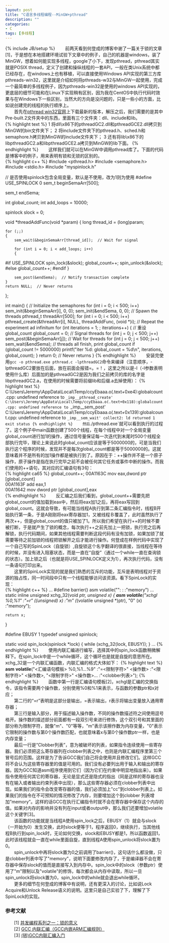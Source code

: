 ```yaml
---
layout: post
title: "C语言多线程编程--MinGW+pthread"
description: ""
categories: 
- C
tags: [多线程]
---
```

{% include JB/setup %}
　　前两天看到何登成的博客中谢了一篇关于锁的文章[1]，于是想在本地搭建环境试验下文章中的例子，自己的机器是windows，装了MinGW，想着如何能实现多线程，google了小下，发现pthread，pthread其实就是POSIX thread，定义了创建和操纵线程的一套API，一般在类Unix系统中都已经存在，在windows上也有移植，可以直接使用Windows API实现的第三方库pthreads-win32，这里就是介绍如何将pthreads-w32与MinGW一起使用，完成一个最简单的多线程例子，因为pthreads-win32是使用的windows API实现的，更底层的细节可能和在Linux下实现稍有区别，因为我在CentOS中执行代码时效果与在Windows下一些区别，当然大的方向是没问题的，只是一些小的方面，比如说创建完的线程的执行顺序上。  
　　首先在[pthread win32官网](https://www.sourceware.org/pthreads-win32/)上下载最新的版本，解压之后，我们需要的是其中Pre-built.2文件夹中的东西，里面有三个文件夹：dll、include和lib。  
{% highlight text %}
1 将dll\x86下的pthreadGC2.dll和pthreadGCE2.dll拷贝到MinGW的bin文件夹下；
2 将include文件夹下的pthread.h、sched.h和semaphore.h拷贝到MinGW的include文件夹下；
3 还有将lib\x86下的libpthreadGC2.a和libpthreadGCE2.a拷贝到MinGW的lib下面。
{% endhighlight %}
　　这样我们就可以在MinGW中调用pthread库了。下面的代码是博客中的例子，用来表明有锁和无锁的区别的。  
{% highlight c++ %}
#include <pthread.h>
#include <semaphore.h>
#include <stdio.h>
#include "myspinlock.h"

// 是否使用spinlock包含全局变量，默认是不使用，改为1则为使用
#define USE_SPINLOCK 0
sem_t beginSemaArr[500];

sem_t endSema;

int global_count;
int add_loops = 10000;

spinlock slock = 0;

void *threadAddFunc(void *param)
{
	long thread_id = (long)param;

	for (;;)
	{
		sem_wait(&beginSemaArr[thread_id]);  // Wait for signal
		
		for (int i = 0; i < add_loops; i++)
		{
#if USE_SPINLOCK
			spin_lock(&slock);
			global_count++;
			spin_unlock(&slock);
#else
			global_count++;
#endif
		}

		sem_post(&endSema);  // Notify transaction complete
	}
	return NULL;  // Never returns
};

int main()
{
	// Initialize the semaphores
	for (int i = 0; i < 500; i++)
		sem_init(&beginSemaArr[i], 0, 0);
	sem_init(&endSema, 0, 0);
	// Spawn the threads
	pthread_t threadArr[500];
	for (int i = 0; i < 500; i++)
		pthread_create(&threadArr[i], NULL, threadAddFunc, (void *)i);
	// Repeat the experiment ad infinitum
	for (int iterations = 1; ; iterations++)
	{
		// 重设 global_count
		global_count = 0;
		// Signal threads
		for (int j = 0; j < 500; j++)
		sem_post(&beginSemaArr[j]);
		// Wait for threads
		for (int j = 0; j < 500; j++)
		sem_wait(&endSema);
		// threads all finish, print global_count
		if (global_count != 5000000)
		printf("iter %d: global_count = %d\n", iterations, global_count);
	}
	return 0;  // Never returns
}
{% endhighlight %}
　　安装完使用`gcc -o pthread.exe pthread.c -lpthreadGC2`命令来编译（注意顺序，-lpthreadGC2要放在后面，放在前面会报错=。=！，这里之所以是-l（-l参数表明使用什么库）后面加的是pthreadGC2是因为我们之前拷贝的库的名字是libpthreadGC2.a，在使用的时候需要将前缀lib和后缀.a去掉使用）：
{% highlight text %}
C:\Users\Jeremy\AppData\Local\Temp/ccyEbaaa.o(.text+0xe4):globalcount.cpp: undefined reference to `_imp__pthread_create'
C:\Users\Jeremy\AppData\Local\Temp/ccyEbaaa.o(.text+0x118):globalcount.cpp: undefined reference to `_imp__sem_post'
C:\Users\Jeremy\AppData\Local\Temp/ccyEbaaa.o(.text+0x139):globalcount.cpp: undefined reference to `_imp__sem_wait'
collect2: ld returned 1 exit status
{% endhighlight %}
　　然后`./pthread.exe`就可以看到执行的过程了。这个例子中main函数创建了500个线程，在每个线程中对一个全局变量global_count进行加1的操作，通过信号量保证每一次迭代到末尾时500个线程全部执行完毕，理论上来说此时global_count应该是等于5000000的，可是当我们执行这个程序的时候，发现并不是每次global_count都是等于5000000的。这就意味着并不是所有的加1操作都是被执行到了。原因在于：++操作并不是一个原子操作，原子操作是指在执行完毕之前不会被任何其它任务或事件中断的操作。而我们使用的++语句，其对应的汇编语句有3句：  
{% highlight ca65 %}
	global_count++;
00A1163C  mov         eax,dword ptr [global_count]  
00A1163F  add         eax,1  
00A11642  mov         dword ptr [global_count],eax  
{% endhighlight %}
　　反汇编之后我们看到，global_count++需要先把global_count的值加载到eax中，然后将eax加1之后，再将eax写回到global_count。这就会导致，有可能当线程A执行到第二条汇编指令时，线程B开始执行第一条，于是A刚刚将eax寄存器加1，又被线程Ｂ覆盖了，此时虽然执行了两次++，但是global_count的值只被加了1。所以我们希望在执行++的时候不要被打断，于是就产生了锁的概念，每次执行++之前先加上一把锁，执行完之后再解锁，执行代码期间，如果其他线程需要判断这段代码有没有加锁，如果加锁了就需要等待之前加锁的线程把锁解开之后才能进行操作。何登成在样例代码中实现了一个自己写的SpinLock（自旋锁）,自旋锁这个名字翻译的很直接，当线程在等待的时候，并没有进入阻塞状态，而是一直在“自旋”（通过一个while一直在查询锁的状态）。加上锁之后（也就是将USE_SPINLOCK定义为1），再次执行代码，没有一条语句打印出来。  
　　这里的SpinLock实现的就是我们熟悉的互斥的功能，互斥是表明线程对于资源的独占性，同一时间段中只有一个线程能够访问该资源。看下SpinLock的实现：  
{% highlight c++ %}
...
#define barrier() asm volatile("": : :"memory")
...
static inline unsigned xchg_32(void *ptr, unsigned x)
{
	__asm__ __volatile__("xchgl %0,%1"
				:"=r" ((unsigned) x)
				:"m" (*(volatile unsigned *)ptr), "0" (x)
				:"memory");

	return x;
}

#define EBUSY 1
typedef unsigned spinlock;

static void spin_lock(spinlock *lock)
{
	while (xchg_32(lock, EBUSY));
}
...
{% endhighlight %}
　　使用内联汇编进行编写，选择其中的spin_lock函数稍微解释下。在spin_lock中是一个while循环，这个循环也是就是自旋的意思所在。xchg_32是一个内联汇编函数，内联汇编的格式大体如下：
{% highlight text %}
	__asm__ __volatile__("<汇编语句模板> %0,%1...%9"
				:"=<限制字符>" <操作数>
				:"<限制字符>" <操作数>, "<限制字符>" <操作数>...
				:"<clobber列表>");
{% endhighlight %}
　　函数中第一行是汇编语句模板[2]，xchgl是汇编的交换指令，该指令需要两个操作数，分别使用%0和%1来表示，与函数的参数ptr和x对应；  
　　第二行的“=r”表明是这部分是输出，=表示输出，r表示将输出变量放入通用寄存器；  
　　第三行是输入部分，用于描述输入操作数，不同的操作数描述符之间使用逗号格开。操作数的描述部分前面都有一段双引号来进行修饰，这个双引号和其里面的部分称为限制字符，就像"m"、"0"等等，"m"表示该擦作数为内存变量，"0"表示它限制的操作数与第0个操作数匹配，也就意味着x与第0个操作数ptr一样，也是内存变量；    
　　最后一行是“Clobber列表”，意为被破坏的列表，如果指令连续使用一些寄存器。我们必须把这么寄存器列在clobber列表之中，也则是内联汇编程序里第三个冒号后的范围。这样是为了告诉GCC我们自己将会使用并且修改它们。这样GCC将不会认为这些寄存器里的值是可用的。我们没有必要列出用于输入和输出的寄存器。因为GCC知道asm程序使用到它们（因为它们在约束中明显地指出来）。如果指令使用任何其它的寄存器，无论是显式还是隐式的指出（同是这样的寄存器也没有在输入或者输出约束列表中出现），那么这些寄存器必须在clobber列表中出现。如果我们的指令会改变寄存器的值，我们必须加上"cc"到clobber列表上。如果我们的指令在不可预知的情况修改了内存，则要增加这个到clobber 列表增加”memory”。这样的话GCC在执行汇编指令时就不会在寄存器中保存这个内存的值。如果对内存的影响并没有列在input或者output中，那么我们还要增加volatile这个关键字[3]。    
　　该函数的功能就是当线程A使用spin_lock之后，EBUSY（1）就会与slock（一开始为0）发生交换，此时slock便等于1，程序返回0，继续执行，当其他线程B执行到spin_lock时，无论如何交换，slock和EBUSY都是1，所以函数返回1，此时该线程就会一直在while里面自旋，直到线程A使用spin_unlock将slock置为0。    
　　spin_unlock中再将slock置为0之前调用了barrier()，这句话什么都没做，只是clobber列表中写了"memory"，说明下面要修改内存了，于是编译器不会在寄存器中保存slock的值而是直接写入到内存中。spin_lock中的slock（参数ptr）使用了"m"限制以及"volatile"的修饰，每次都会从内存中读取，所以一旦spin_unlock将slock置为0，spin_lock中的while就会退出while循环。    
　　更多的细节在何登成的博客中有说明，还有更深入的讨论，比如说Lock Acquire和Unlock Release语义的说明。这里只是自己实验了下，理解了下SpinLock的实现。  


### 参考文献
　　[1] [并发编程系列之一：锁的意义](http://hedengcheng.com/?p=803)  
　　[2] [GCC 内联汇编（GCC内嵌ARM汇编规则）](http://www.cnblogs.com/pengdonglin137/p/3328063.html)  
　　[3] [(转)GCC内联汇编入门](http://www.cnblogs.com/yysblog/archive/2013/01/07/2850117.html) 
